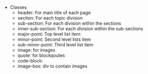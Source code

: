 -   Classes
    -   header: For main title of each page
    -   section: For each topic division
    -   sub-section: For each division within the sections
    -   inner-sub-section: For each division within the sub-sections
    -   major-point: Top level list item
    -   minor-point: Second level lists item
    -   sub-minor-point: Third level list item
    -   image: for images
    -   quote: for blockqoutes
    -   code-block:
    -   image-box: div to contain images
